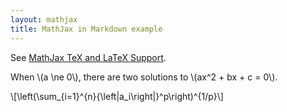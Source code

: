 ```yaml
---
layout: mathjax
title: MathJax in Markdown example
---
```


See [MathJax TeX and LaTeX Support](http://docs.mathjax.org/en/latest/tex.html).

When \\(a \ne 0\\), there are two solutions to \\(ax^2 + bx + c = 0\\).

\\[\left(\sum_{i=1}^{n}{\left|a_i\right|}^p\right)^{1/p}\\]
